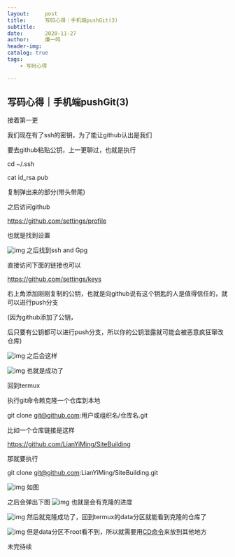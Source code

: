 ```yaml
---
layout:     post
title:      写码心得｜手机端pushGit(3)
subtitle:   
date:       2020-11-27
author:     廉一鸣
header-img: 
catalog: true
tags:
    - 写码心得

---
```


## 写码心得｜手机端pushGit(3)

接着第一更

我们现在有了ssh的密钥，为了能让github认出是我们

要去github粘贴公钥，上一更聊过，也就是执行

cd ~/.ssh

cat id_rsa.pub

复制弹出来的部分(带头带尾)

之后访问github

https://github.com/settings/profile

也就是找到设置

![img](https://mmbiz.qpic.cn/mmbiz_png/tMsLbdfwxoPm71Kyw5tKey12KrOwtvINawKek6BrY1b3Qn6UpVNP49Ep3tPBr9wZmNC49MRTGo5DaO05tAvpCA/640?wx_fmt=png&tp=webp&wxfrom=5&wx_lazy=1&wx_co=1)
之后找到ssh and Gpg

直接访问下面的链接也可以

https://github.com/settings/keys

右上角添加刚刚复制的公钥，也就是向github说有这个钥匙的人是值得信任的，就可以进行push分支

(因为github添加了公钥，

后只要有公钥都可以进行push分支，所以你的公钥泄露就可能会被恶意疯狂窜改仓库)

![img](https://mmbiz.qpic.cn/mmbiz_png/tMsLbdfwxoPm71Kyw5tKey12KrOwtvINFylx8wS1t8fADjgxZ4DbbsBXquDUhmqeelJCAxVpCa2KicnDPTlZibvA/640?wx_fmt=png&tp=webp&wxfrom=5&wx_lazy=1&wx_co=1)
之后会这样

![img](https://mmbiz.qpic.cn/mmbiz_jpg/tMsLbdfwxoPm71Kyw5tKey12KrOwtvINJbK92czsVW2QuH2GEiahXYA5XE09RQtp70P89yvUribz84g4HMUedx1A/640?wx_fmt=jpeg&tp=webp&wxfrom=5&wx_lazy=1&wx_co=1)
也就是成功了

回到termux

执行git命令赖克隆一个仓库到本地

git clone git@github.com:用户或组织名/仓库名.git

比如一个仓库链接是这样

https://github.com/LianYiMing/SiteBuilding

那就要执行

git clone git@github.com:LianYiMing/SiteBuilding.git

![img](https://mmbiz.qpic.cn/mmbiz_png/tMsLbdfwxoPm71Kyw5tKey12KrOwtvINiaevnfOzIHUibvibegSEnDcgqeYhd3nydFC48l2lU6Ho0hicb3zxnTAy5g/640?wx_fmt=png&tp=webp&wxfrom=5&wx_lazy=1&wx_co=1)
如图

之后会弹出下图
![img](https://mmbiz.qpic.cn/mmbiz_png/tMsLbdfwxoPm71Kyw5tKey12KrOwtvINFABD96JSaZvkMK4zv64YNN4ibTFHTsuKZqXtdx3nmp4dGDzGrmIsdYA/640?wx_fmt=png&tp=webp&wxfrom=5&wx_lazy=1&wx_co=1)
也就是会有克隆的进度

![img](https://mmbiz.qpic.cn/mmbiz_jpg/tMsLbdfwxoPm71Kyw5tKey12KrOwtvINI9s94NTvylYRwmcibkicto1TeCv8ZMjeicERiaBriczKF4yaouEOnbfFesg/640?wx_fmt=jpeg&tp=webp&wxfrom=5&wx_lazy=1&wx_co=1)
然后就克隆成功了，回到termux的data分区就能看到克隆的仓库了

![img](https://mmbiz.qpic.cn/mmbiz_jpg/tMsLbdfwxoPm71Kyw5tKey12KrOwtvINGcES9iblWFy4qoUxQiad4UlPUiavicH41hFCPlib9nG9Vntulj0BIoGlFnw/640?wx_fmt=jpeg&tp=webp&wxfrom=5&wx_lazy=1&wx_co=1)
但是data分区不root看不到，所以就需要用[CD命令](https://mp.weixin.qq.com/s?__biz=MzI4Nzc2MzA3OQ==&mid=2247485756&idx=2&sn=457f57a0a44eb3001997f1a528a8f986&scene=21#wechat_redirect)来放到其他地方

未完待续